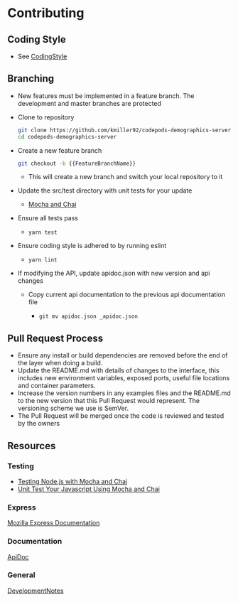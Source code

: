 # Contributing

## Coding Style

- See [CodingStyle](CodingStyle.md)

## Branching
- New features must be implemented in a feature branch. The development and master branches are protected
- Clone to repository
	```bash
    git clone https://github.com/kmiller92/codepods-demographics-server.git
    cd codepods-demographics-server
    ```

- Create a new feature branch
	```bash
    git checkout -b {{FeatureBranchName}}
    ```
	- This will create a new branch and switch your local repository to it
- Update the src/test directory with unit tests for your update
	- [Mocha and Chai](https://mochajs.org/#getting-started)
- Ensure all tests pass
	-     yarn test
- Ensure coding style is adhered to by running eslint
	-     yarn lint
- If modifying the API, update apidoc.json with new version and api changes
	- Copy current api documentation to the previous api documentation file
		-     git mv apidoc.json _apidoc.json

## Pull Request Process
- Ensure any install or build dependencies are removed before the end of the layer when doing a build.
- Update the README.md with details of changes to the interface, this includes new environment variables, exposed ports, useful file locations and container parameters.
- Increase the version numbers in any examples files and the README.md to the new version that this Pull Request would represent. The versioning scheme we use is SemVer.
- The Pull Request will be merged once the code is reviewed and tested by the owners

## Resources
### Testing
-  [Testing Node.js with Mocha and Chai](http://mherman.org/blog/2015/09/10/testing-node-js-with-mocha-and-chai/#.Wp048OjwaUk)
-  [Unit Test Your Javascript Using Mocha and Chai](https://www.sitepoint.com/unit-test-javascript-mocha-chai/)

### Express
[Mozilla Express Documentation](https://developer.mozilla.org/en-US/docs/Learn/Server-side/Express_Nodejs)

### Documentation
[ApiDoc](http://apidocjs.com/)

### General
[DevelopmentNotes](DevelopmentNotes.md)